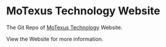 # MoTexus Technology Website

The Git Repo of [MoTexus Technology](https://www.motexus.tech/) Website.

View the Website for more information.